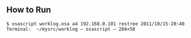 How to Run
----------

`
$ osascript worklog.osa
a4 192.168.0.101 restree 2011/10/15-20:40 Terminal:  ~/mysrc/worklog — osascript — 204×58
`
